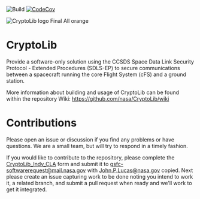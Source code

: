 ![Build](https://github.com/nasa/CryptoLib/actions/workflows/build.yml/badge.svg)
[![CodeCov](https://codecov.io/gh/nasa/CryptoLib/branch/main/graph/badge.svg?token=KCOMCQO0ZU)](https://codecov.io/gh/nasa/CryptoLib)

![CryptoLib logo Final All orange](https://github.com/user-attachments/assets/fc02870b-e2d2-4577-83c2-78985d5fbdd6)

# CryptoLib

Provide a software-only solution using the CCSDS Space Data Link Security Protocol - Extended Procedures (SDLS-EP) to secure communications between a spacecraft running the core Flight System (cFS) and a ground station.

More information about building and usage of CryptoLib can be found within the repository Wiki:
https://github.com/nasa/CryptoLib/wiki

# Contributions

Please open an issue or discussion if you find any problems or have questions. We are a small team, but will try to respond in a timely fashion.

If you would like to contribute to the repository, please complete the [CryptoLib_Indv_CLA](./doc/CryptoLib_Indv_CLA.pdf) form and submit it to gsfc-softwarerequest@mail.nasa.gov with John.P.Lucas@nasa.gov copied. Next please create an issue capturing work to be done noting you intend to work it, a related branch, and submit a pull request when ready and we'll work to get it integrated.
